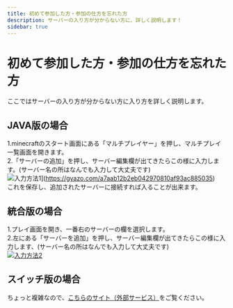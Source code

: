 ```yaml
---
title: 初めて参加した方・参加の仕方を忘れた方
description: サーバーの入り方が分からない方に、詳しく説明します！
sidebar: true
---
```

# 初めて参加した方・参加の仕方を忘れた方
ここではサーバーの入り方が分からない方に入り方を詳しく説明します。

## JAVA版の場合
1.minecraftのスタート画面にある「マルチプレイヤー」を押し、マルチプレイ一覧画面を開きます。<br>
2.「サーバーの追加」を押し、サーバー編集欄が出てきたらこの様に入力します。(サーバー名の所はなんでも入力して大丈夫です)<br>
![入力方法1](https://i.gyazo.com/a7aab12b2eb042970810af93ac885035.jpg)](https://gyazo.com/a7aab12b2eb042970810af93ac885035)<br>
これを保存し、追加されたサーバーに接続すれば入ることが出来ます。<br>

## 統合版の場合
1.プレイ画面を開き、一番右のサーバーの欄を選択します。<br>
2.左にある「サーバーを追加」を押し、サーバー編集欄が出てきたらこの様に入力します、(サーバー名の所はなんでも入力して大丈夫です)<br>
[![入力方法2](https://i.gyazo.com/15531801210e98dcdc891eb3066d55a6.jpg)](https://gyazo.com/15531801210e98dcdc891eb3066d55a6)<br>

## スイッチ版の場合
ちょっと複雑なので、[こちらのサイト（外部サービス）](https://www.radical-dreamer.com/game/minecraft_bedrockconnect/)をご覧ください。
